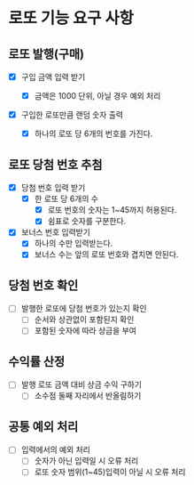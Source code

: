 # 로또 기능 요구 사항

## 로또 발행(구매)

- [x] 구입 금액 입력 받기

  - [x] 금액은 1000 단위, 아닐 경우 예외 처리

- [x] 구입한 로또만큼 랜덤 숫자 출력
  - [x] 하나의 로또 당 6개의 번호를 가진다.

## 로또 당첨 번호 추첨

- [x] 당첨 번호 입력 받기
  - [x] 한 로또 당 6개의 수
    - [x] 로또 번호의 숫자는 1~45까지 허용된다.
    - [x] 쉼표로 숫자를 구분한다.
- [x] 보너스 번호 입력받기
  - [x] 하나의 수만 입력받는다.
  - [x] 보너스 수는 앞의 로또 번호와 겹치면 안된다.

## 당첨 번호 확인

- [ ] 발행한 로또에 당첨 번호가 있는지 확인
  - [ ] 순서와 상관없이 포함된지 확인
  - [ ] 포함된 숫자에 따라 상금을 부여

## 수익률 산정

- [ ] 발행 로또 금액 대비 상금 수익 구하기
  - [ ] 소수점 둘째 자리에서 반올림하기

## 공통 예외 처리

- [ ] 입력에서의 예외 처리
  - [ ] 숫자가 아닌 입력일 시 오류 처리
  - [ ] 로또 숫자 범위(1~45)입력이 아닐 시 오류 처리

